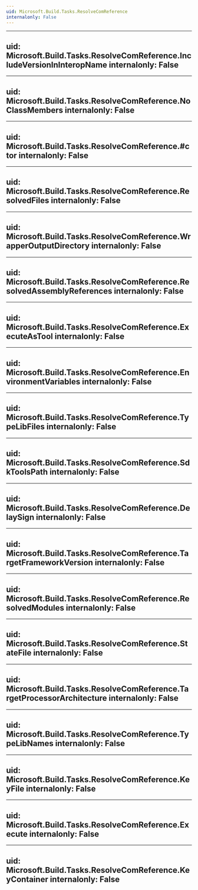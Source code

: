 ```yaml
---
uid: Microsoft.Build.Tasks.ResolveComReference
internalonly: False
---
```


---
uid: Microsoft.Build.Tasks.ResolveComReference.IncludeVersionInInteropName
internalonly: False
---

---
uid: Microsoft.Build.Tasks.ResolveComReference.NoClassMembers
internalonly: False
---

---
uid: Microsoft.Build.Tasks.ResolveComReference.#ctor
internalonly: False
---

---
uid: Microsoft.Build.Tasks.ResolveComReference.ResolvedFiles
internalonly: False
---

---
uid: Microsoft.Build.Tasks.ResolveComReference.WrapperOutputDirectory
internalonly: False
---

---
uid: Microsoft.Build.Tasks.ResolveComReference.ResolvedAssemblyReferences
internalonly: False
---

---
uid: Microsoft.Build.Tasks.ResolveComReference.ExecuteAsTool
internalonly: False
---

---
uid: Microsoft.Build.Tasks.ResolveComReference.EnvironmentVariables
internalonly: False
---

---
uid: Microsoft.Build.Tasks.ResolveComReference.TypeLibFiles
internalonly: False
---

---
uid: Microsoft.Build.Tasks.ResolveComReference.SdkToolsPath
internalonly: False
---

---
uid: Microsoft.Build.Tasks.ResolveComReference.DelaySign
internalonly: False
---

---
uid: Microsoft.Build.Tasks.ResolveComReference.TargetFrameworkVersion
internalonly: False
---

---
uid: Microsoft.Build.Tasks.ResolveComReference.ResolvedModules
internalonly: False
---

---
uid: Microsoft.Build.Tasks.ResolveComReference.StateFile
internalonly: False
---

---
uid: Microsoft.Build.Tasks.ResolveComReference.TargetProcessorArchitecture
internalonly: False
---

---
uid: Microsoft.Build.Tasks.ResolveComReference.TypeLibNames
internalonly: False
---

---
uid: Microsoft.Build.Tasks.ResolveComReference.KeyFile
internalonly: False
---

---
uid: Microsoft.Build.Tasks.ResolveComReference.Execute
internalonly: False
---

---
uid: Microsoft.Build.Tasks.ResolveComReference.KeyContainer
internalonly: False
---
